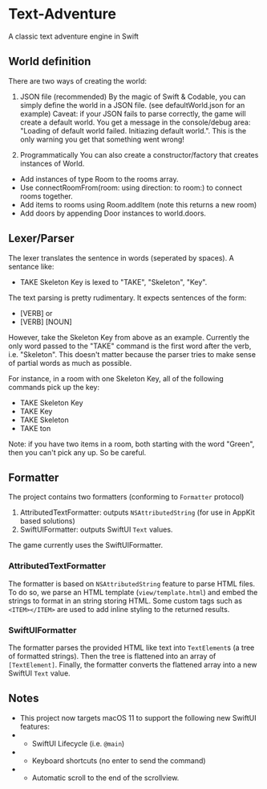 # Text-Adventure
A classic text adventure engine in Swift

## World definition
There are two ways of creating the world:
1. JSON file (recommended)
By the magic of Swift & Codable, you can simply define the world in a JSON file. (see defaultWorld.json for an example)
Caveat: if your JSON fails to parse correctly, the game will create a default world. You get a message in the console/debug area: "Loading of default world failed. Initiazing default world.". This is the only warning you get that something went wrong!

2. Programmatically
You can also create a constructor/factory that creates instances of World. 
* Add instances of type Room to the rooms array.
* Use connectRoomFrom(room: using direction: to room:) to connect rooms together.
* Add items to rooms using Room.addItem (note this returns a new room)
* Add doors by appending Door instances to world.doors.

## Lexer/Parser
The lexer translates the sentence in words (seperated by spaces).
A sentance like:
* TAKE Skeleton Key is lexed to "TAKE", "Skeleton", "Key".

The text parsing is pretty rudimentary. It expects sentences of the form:
* [VERB] or 
* [VERB] [NOUN]

However, take the Skeleton Key from above as an example. Currently the only word passed to the "TAKE" command is the first word after the verb, i.e. "Skeleton". This doesn't matter because the parser tries to make sense of partial words as much as possible. 

For instance, in a room with one Skeleton Key, all of the following commands pick up the key:
* TAKE Skeleton Key
* TAKE Key
* TAKE Skeleton
* TAKE ton

Note: if you have two items in a room, both starting with the word "Green", then you can't pick any up. So be careful.

## Formatter
The project contains two formatters (conforming to `Formatter` protocol)
1. AttributedTextFormatter: outputs `NSAttributedString` (for use in AppKit based solutions)
2. SwiftUIFormatter: outputs SwiftUI `Text` values.

The game currently uses the SwiftUIFormatter.

### AttributedTextFormatter
The formatter is based on `NSAttributedString` feature to parse HTML files. To do so, we parse an HTML template (`view/template.html`) and embed the strings to format in an string storing HTML. Some custom tags such as `<ITEM></ITEM>` are used to add inline styling to the returned results.

### SwiftUIFormatter
The formatter parses the provided HTML like text into `TextElement`s (a tree of formatted strings). Then the tree is flattened into an array of `[TextElement]`. Finally, the formatter converts the flattened array into a new SwiftUI `Text` value.

## Notes
* This project now targets macOS 11 to support the following new SwiftUI features:
* * SwiftUI Lifecycle (i.e. `@main`)
* * Keyboard shortcuts (no enter to send the command)
* * Automatic scroll to the end of the scrollview.
